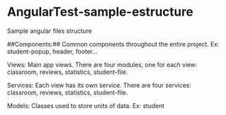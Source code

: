 # AngularTest-sample-estructure
Sample angular files structure

##Components:## Common components throughout the entire project. Ex: student-popup, header, footer...

Views: Main app views. There are four modules, one for each view: classroom, reviews, statistics, student-file.

Services: Each view has its own service. There are four services: classroom, reviews, statistics, student-file.

Models: Classes used to store units of data. Ex: student

